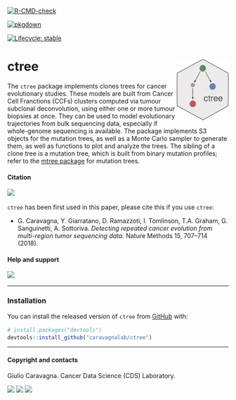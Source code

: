 
<!-- badges: start -->

[![R-CMD-check](https://github.com/caravagnalab/ctree/workflows/R-CMD-check/badge.svg)](https://github.com/caravagnalab/ctree/actions)

[![pkgdown](https://github.com/caravagnalab/ctree/actions/workflows/pkgdown.yaml/badge.svg)](https://github.com/caravagnalab/ctree/actions/workflows/pkgdown.yaml)

[![Lifecycle:
stable](https://img.shields.io/badge/lifecycle-stable-green.svg)](https://www.tidyverse.org/lifecycle/#stable)

<!-- badges: end -->

# ctree <img src='man/figures/logo.png' align="right" height="139" />

The `ctree` package implements clones trees for cancer evolutionary
studies. These models are built from Cancer Cell Franctions (CCFs)
clusters computed via tumour subclonal deconvolution, using either one
or more tumour biopsies at once. They can be used to model evolutionary
trajectories from bulk sequencing data, especially if whole-genome
sequencing is available. The package implements S3 objects for the
mutation trees, as well as a Monte Carlo sampler to generate them, as
well as functions to plot and analyze the trees. The sibling of a clone
tree is a mutation tree, which is built from binary mutation profiles;
refer to the [mtree package](https://caravagn.github.io/mtree) for
mutation trees.

#### Citation

[![](https://img.shields.io/badge/doi-10.1038/s41592--018--0108--x-red.svg)](https://doi.org/10.1038/s41592-018-0108-x)

`ctree` has been first used in this paper, please cite this if you use
`ctree`:

-   G. Caravagna, Y. Giarratano, D. Ramazzoti, I. Tomlinson, T.A.
    Graham, G. Sanguinetti, A. Sottoriva. *Detecting repeated cancer
    evolution from multi-region tumor sequencing data.* Nature Methods
    15, 707–714 (2018).

#### Help and support

[![](https://img.shields.io/badge/GitHub%20Pages-https://caravagnalab.github.io/ctree/-yellow.svg)](https://caravagnalab.github.io/ctree)

------------------------------------------------------------------------

### Installation

You can install the released version of `ctree` from
[GitHub](https://github.com/) with:

``` r
# install.packages("devtools")
devtools::install_github("caravagnalab/ctree")
```

------------------------------------------------------------------------

#### Copyright and contacts

Giulio Caravagna. Cancer Data Science (CDS) Laboratory.

[![](https://img.shields.io/badge/Email-gcaravagn@gmail.com-steelblue.svg)](mailto:gcaravagn@gmail.com)
[![](https://img.shields.io/badge/CDS%20Lab%20Github-caravagnalab-seagreen.svg)](https://github.com/caravagnalab)
[![](https://img.shields.io/badge/CDS%20Lab%20webpage-https://www.caravagnalab.org/-red.svg)](https://www.caravagnalab.org/)
